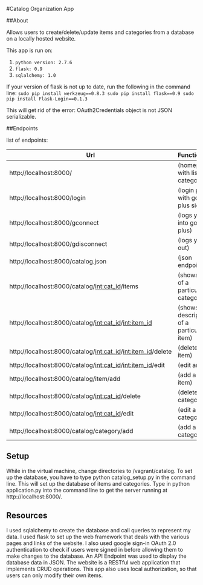 #Catalog Organization App

##About

Allows users to create/delete/update items and categories from a database on a locally hosted website.

This app is run on:

1. `python version: 2.7.6`
2. `flask: 0.9` 
3. `sqlalchemy: 1.0`

If your version of flask is not up to date, run the following in the command line:
	```
		sudo pip install werkzeug==0.8.3
		sudo pip install flask==0.9
		sudo pip install Flask-Login==0.1.3
	```

This will get rid of the error: OAuth2Credentials object is not JSON serializable.

##Endpoints

list of endpoints:

|Url						  | Functionality					|
|-----------------------------|---------------------------------|
|http://localhost:8000/		|										(homepage with list of categories)|
|http://localhost:8000/login | 										(login page with google plus sign in)|
|http://localhost:8000/gconnect |										(logs you into google plus)|
|http://localhost:8000/gdisconnect |									(logs you out)|
|http://localhost:8000/catalog.json 	|								(json endpoint)|
|http://localhost:8000/catalog/<int:cat_id>/items 	|				(shows items of a particular category)|
|http://localhost:8000/catalog/<int:cat_id>/<int:item_id> 	|		(shows description of a particular item)|
|http://localhost:8000/catalog/<int:cat_id>/<int:item_id>/delete |	(delete an item)|
|http://localhost:8000/catalog/<int:cat_id>/<int:item_id>/edit 	|	(edit an item)|
|http://localhost:8000/catalog/item/add 						|		(add a new item)|
|http://localhost:8000/catalog/<int:cat_id>/delete 				|	(delete a category)|
|http://localhost:8000/catalog/<int:cat_id>/edit 				|	(edit a category)|
|http://localhost:8000/catalog/category/add 					|		(add a new category)|

## Setup

 While in the virtual machine, change directories to /vagrant/catalog. To set up the database, you have to type python catalog_setup.py in the command line. This will set up the database of items and categories. Type in python application.py into the command line to get the server running at http://localhost:8000/.

## Resources

I used sqlalchemy to create the database and call queries to represent my data. I used flask to set up the web framework that deals with the various pages and links of the website. I also used google sign-in OAuth 2.0 authentication to check if users were signed in before allowing them to make changes to the database. An API Endpoint was used to display the database data in JSON. The website is a RESTful web application that implements CRUD operations. This app also uses local authorization, so that users can only modify their own items.
